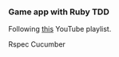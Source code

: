 ### Game app with Ruby TDD

Following [this](https://www.youtube.com/playlist?list=PLVBFw0Pn9e9IduDzgOx7Yoh0ur7SZa7hu) YouTube playlist.

Rspec
Cucumber

